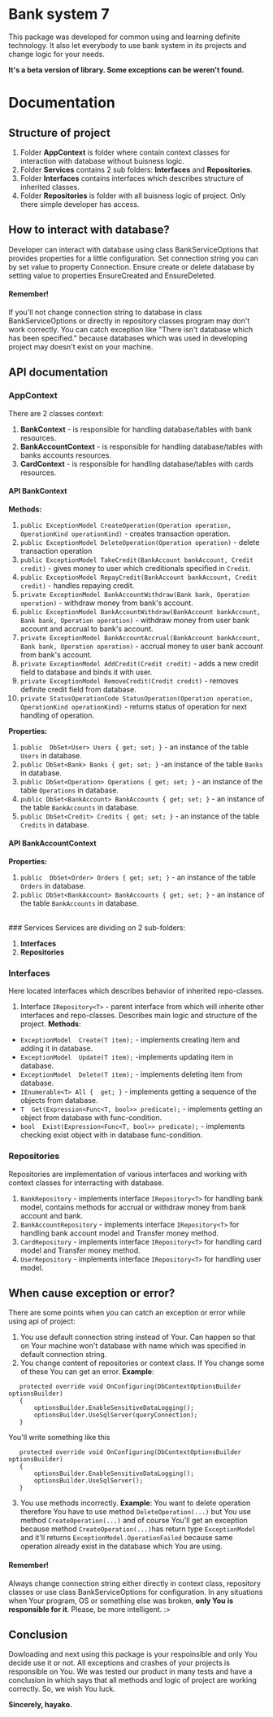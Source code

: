 
# Bank system 7
This package was developed for common using and learning definite technology.
It also let everybody to use bank system in its projects and change logic for your needs.

**It's a beta version of library. Some exceptions can be weren't found.**
# Documentation

## Structure of project

 1. Folder **AppContext** is folder where contain context classes for interaction with database without buisness logic.
 2.  Folder **Services** contains 2 sub folders: **Interfaces** and **Repositories**.
 3.  Folder **Interfaces** contains interfaces which describes structure of inherited classes.
 4.  Folder **Repositories** is folder with all buisness logic of project. Only there simple developer has access.

## How to interact with database?
Developer can interact with database using class BankServiceOptions that provides properties for a little configuration. Set connection string you can by set value to property Connection. Ensure create or delete database by setting value to properties EnsureCreated and EnsureDeleted.
#### Remember!
If you'll not change connection string to database in class BankServiceOptions or directly in repository classes program may don't work correctly.
You can catch exception like "There isn't database which has been specified." because databases which was used in developing project may doesn't exist on your machine.

## API documentation
### AppContext
There are 2 classes context:

 1. **BankContext** - is responsible for handling database/tables with bank resources.
 2. **BankAccountContext** - is responsible for handling database/tables with banks accounts resources.
 3. **CardContext** - is responsible for handling database/tables with cards resources.


#### API BankContext

**Methods:**
 1. `public ExceptionModel CreateOperation(Operation operation,`     						     `OperationKind operationKind)` - creates transaction operation.
 2. `public ExceptionModel DeleteOperation(Operation operation)` - delete transaction operation
 3. `public ExceptionModel TakeCredit(BankAccount bankAccount, Credit credit)` - gives money to user which creditionals specified in `Credit`.
 4. `public ExceptionModel RepayCredit(BankAccount bankAccount, Credit credit)` - handles repaying credit.
 5. `private ExceptionModel BankAccountWithdraw(Bank bank, Operation operation)` - withdraw money from bank's account.
 6. `public ExceptionModel BankAccountWithdraw(BankAccount bankAccount, Bank bank, Operation operation)` - withdraw money from user bank account and accrual to bank's account.
 7. `private ExceptionModel BankAccountAccrual(BankAccount bankAccount, Bank bank, Operation operation)` - accrual money to user bank account from bank's account.
 8. `private ExceptionModel AddCredit(Credit credit)` - adds a new credit field to database and binds it with user.
 9. `private ExceptionModel RemoveCredit(Credit credit)` - removes definite credit field from database.
 10. `private StatusOperationCode StatusOperation(Operation operation, OperationKind operationKind)` - returns status of operation for next handling of operation.

**Properties:**

 1. `public  DbSet<User> Users { get; set; }` - an instance of the table `Users` in database.
 2. `public DbSet<Bank> Banks { get; set; }` -an instance of the table `Banks` in database.
 3. `public DbSet<Operation> Operations { get; set; }` - an instance of the table `Operations` in database.
 4. `public DbSet<BankAccount> BankAccounts { get; set; }` - an instance of the table `BankAccounts` in database.
 5. `public DbSet<Credit> Credits { get; set; }` - an instance of the table `Credits` in database.
 
#### API BankAccountContext
**Properties:**

 1. `public  DbSet<Order> Orders { get; set; }` - an instance of the table `Orders` in database.
 2. `public DbSet<BankAccount> BankAccounts { get; set; }` - an instance of the table `BankAccounts` in database.
<br>
### Services
Services are dividing on 2 sub-folders:

 1. **Interfaces**
 2. **Repositories**

### Interfaces
Here located interfaces which describes behavior of inherited repo-classes.
 1. Interface `IRepository<T>` - parent interface from which will inherite other interfaces and repo-classes. Describes main logic and structure of the project.
 **Methods**:  
- `ExceptionModel  Create(T item);` - implements creating item and adding it in database. 
- `ExceptionModel  Update(T item);` -implements updating item in database.
- `ExceptionModel  Delete(T item);` - implements deleting item from database.
- `IEnumerable<T> All {  get; }` - implements getting a sequence of the objects from database.
-  `T  Get(Expression<Func<T, bool>> predicate);` - implements getting an object from database with func-condition.
-  `bool  Exist(Expression<Func<T, bool>> predicate);` - implements checking exist object with in database func-condition.

### Repositories
Repositories are implementation of various interfaces and working with context classes for interracting with database. 

 1. `BankRepository` - implements interface `IRepository<T>` for handling bank model, contains methods for accrual or withdraw money from bank account and bank.
 2. `BankAccountRepository` - implements interface `IRepository<T>` for handling bank account model and Transfer money method.
 3. `CardRepository` - implements interface `IRepository<T>` for handling card model and Transfer money method.
 4. `UserRepository` - implements interface `IRepository<T>` for handling user model.

## When cause exception or error?
There are some points when you can catch an exception or error while using api of project:

 1. You use default connection string instead of Your. Can happen so that on Your machine won't database with name which was specified in default connection string.
 2. You change content of repositories or context class. If You change some of these You can get an error. 
  **Example**: 
 ````
    protected override void OnConfiguring(DbContextOptionsBuilder optionsBuilder)
    {
        optionsBuilder.EnableSensitiveDataLogging();
        optionsBuilder.UseSqlServer(queryConnection);
    }
````
 You'll write something like this
 ````
    protected override void OnConfiguring(DbContextOptionsBuilder optionsBuilder)
    {
        optionsBuilder.EnableSensitiveDataLogging();
        optionsBuilder.UseSqlServer();
    }
````
 3. You use methods incorrectly. 
 **Example**:
 You want to delete operation therefore You have to use method `DeleteOperation(...)` but You use method `CreateOperation(...)`  and of course You'll get an exception because method `CreateOperation(...)`has return type `ExceptionModel` and it'll returns `ExceptionModel.OperationFailed` because same operation already exist in the database which You are using.

#### **Remember!**
Always change connection string either directly in context class, repository classes or use class BankServiceOptions for configuration.
In any situations when Your program, OS or something else was broken, **only You is responsible for it**. Please, be more intelligent. :>

## Conclusion

Dowloading and next using this package is your respoinsible and only You decide use it or not. All exceptions and crashes of your projects is responsible on You. We was tested our product in many tests and have a conclusion in which says that all methods and logic of project are working correctly. So, we wish You luck.

**Sincerely, hayako.**